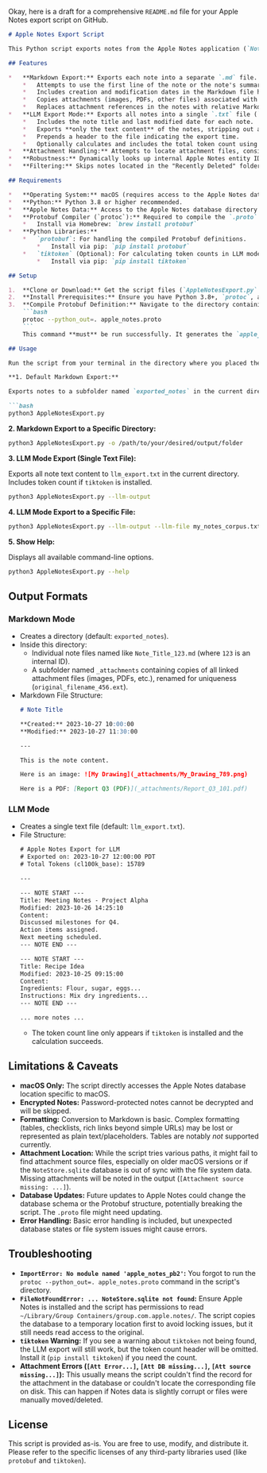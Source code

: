 Okay, here is a draft for a comprehensive `README.md` file for your Apple Notes export script on GitHub.

```markdown
# Apple Notes Export Script

This Python script exports notes from the Apple Notes application (`NoteStore.sqlite`) into more portable formats: individual Markdown files (with attachments) or a single consolidated text file suitable for ingestion by Large Language Models (LLMs).

## Features

*   **Markdown Export:** Exports each note into a separate `.md` file.
    *   Attempts to use the first line of the note or the note's summary as the filename.
    *   Includes creation and modification dates in the Markdown file header.
    *   Copies attachments (images, PDFs, other files) associated with notes to an `_attachments` subfolder.
    *   Replaces attachment references in the notes with relative Markdown links (`![Image](_attachments/...)` or `[File](_attachments/...)`).
*   **LLM Export Mode:** Exports all notes into a single `.txt` file (`--llm-output`).
    *   Includes the note title and last modified date for each note.
    *   Exports **only the text content** of the notes, stripping out attachments.
    *   Prepends a header to the file indicating the export time.
    *   Optionally calculates and includes the total token count using `tiktoken` (requires installation).
*   **Attachment Handling:** Attempts to locate attachment files, considering different potential locations (including account-specific paths and fallback locations for drawings/scans).
*   **Robustness:** Dynamically looks up internal Apple Notes entity IDs (like notes, folders, attachments) if possible, making it less dependent on specific hardcoded values.
*   **Filtering:** Skips notes located in the "Recently Deleted" folder and Smart Folders. Skips password-protected notes.

## Requirements

*   **Operating System:** macOS (requires access to the Apple Notes data directory)
*   **Python:** Python 3.8 or higher recommended.
*   **Apple Notes Data:** Access to the Apple Notes database directory (`~/Library/Group Containers/group.com.apple.notes/`).
*   **Protobuf Compiler (`protoc`):** Required to compile the `.proto` definition for Apple Notes data structures.
    *   Install via Homebrew: `brew install protobuf`
*   **Python Libraries:**
    *   `protobuf`: For handling the compiled Protobuf definitions.
        *   Install via pip: `pip install protobuf`
    *   `tiktoken` (Optional): For calculating token counts in LLM mode.
        *   Install via pip: `pip install tiktoken`

## Setup

1.  **Clone or Download:** Get the script files (`AppleNotesExport.py` and `apple_notes.proto`) into a local directory.
2.  **Install Prerequisites:** Ensure you have Python 3.8+, `protoc`, and the required Python libraries installed (see Requirements above).
3.  **Compile Protobuf Definition:** Navigate to the directory containing the script files in your terminal and run:
    ```bash
    protoc --python_out=. apple_notes.proto
    ```
    This command **must** be run successfully. It generates the `apple_notes_pb2.py` file, which the main script imports. If this file is missing, the script will fail.

## Usage

Run the script from your terminal in the directory where you placed the files.

**1. Default Markdown Export:**

Exports notes to a subfolder named `exported_notes` in the current directory.

```bash
python3 AppleNotesExport.py
```

**2. Markdown Export to a Specific Directory:**

```bash
python3 AppleNotesExport.py -o /path/to/your/desired/output/folder
```

**3. LLM Mode Export (Single Text File):**

Exports all note text content to `llm_export.txt` in the current directory. Includes token count if `tiktoken` is installed.

```bash
python3 AppleNotesExport.py --llm-output
```

**4. LLM Mode Export to a Specific File:**

```bash
python3 AppleNotesExport.py --llm-output --llm-file my_notes_corpus.txt
```

**5. Show Help:**

Displays all available command-line options.

```bash
python3 AppleNotesExport.py --help
```

## Output Formats

### Markdown Mode

*   Creates a directory (default: `exported_notes`).
*   Inside this directory:
    *   Individual note files named like `Note_Title_123.md` (where `123` is an internal ID).
    *   A subfolder named `_attachments` containing copies of all linked attachment files (images, PDFs, etc.), renamed for uniqueness (`original_filename_456.ext`).
*   Markdown File Structure:
    ```markdown
    # Note Title

    **Created:** 2023-10-27 10:00:00
    **Modified:** 2023-10-27 11:30:00

    ---

    This is the note content.

    Here is an image: ![My Drawing](_attachments/My_Drawing_789.png)

    Here is a PDF: [Report Q3 (PDF)](_attachments/Report_Q3_101.pdf)
    ```

### LLM Mode

*   Creates a single text file (default: `llm_export.txt`).
*   File Structure:
    ```txt
    # Apple Notes Export for LLM
    # Exported on: 2023-10-27 12:00:00 PDT
    # Total Tokens (cl100k_base): 15789

    ---

    --- NOTE START ---
    Title: Meeting Notes - Project Alpha
    Modified: 2023-10-26 14:25:10
    Content:
    Discussed milestones for Q4.
    Action items assigned.
    Next meeting scheduled.
    --- NOTE END ---

    --- NOTE START ---
    Title: Recipe Idea
    Modified: 2023-10-25 09:15:00
    Content:
    Ingredients: Flour, sugar, eggs...
    Instructions: Mix dry ingredients...
    --- NOTE END ---

    ... more notes ...
    ```
    *   The token count line only appears if `tiktoken` is installed and the calculation succeeds.

## Limitations & Caveats

*   **macOS Only:** The script directly accesses the Apple Notes database location specific to macOS.
*   **Encrypted Notes:** Password-protected notes cannot be decrypted and will be skipped.
*   **Formatting:** Conversion to Markdown is basic. Complex formatting (tables, checklists, rich links beyond simple URLs) may be lost or represented as plain text/placeholders. Tables are notably *not* supported currently.
*   **Attachment Location:** While the script tries various paths, it might fail to find attachment source files, especially on older macOS versions or if the `NoteStore.sqlite` database is out of sync with the file system data. Missing attachments will be noted in the output (`[Attachment source missing: ...]`).
*   **Database Updates:** Future updates to Apple Notes could change the database schema or the Protobuf structure, potentially breaking the script. The `.proto` file might need updating.
*   **Error Handling:** Basic error handling is included, but unexpected database states or file system issues might cause errors.

## Troubleshooting

*   **`ImportError: No module named 'apple_notes_pb2'`:** You forgot to run the `protoc --python_out=. apple_notes.proto` command in the script's directory.
*   **`FileNotFoundError: ... NoteStore.sqlite not found`:** Ensure Apple Notes is installed and the script has permissions to read `~/Library/Group Containers/group.com.apple.notes/`. The script copies the database to a temporary location first to avoid locking issues, but it still needs read access to the original.
*   **`tiktoken` Warning:** If you see a warning about `tiktoken` not being found, the LLM export will still work, but the token count header will be omitted. Install it (`pip install tiktoken`) if you need the count.
*   **Attachment Errors (`[Att Error...]`, `[Att DB missing...]`, `[Att source missing...]`):** This usually means the script couldn't find the record for the attachment in the database or couldn't locate the corresponding file on disk. This can happen if Notes data is slightly corrupt or files were manually moved/deleted.

## License

This script is provided as-is. You are free to use, modify, and distribute it. Please refer to the specific licenses of any third-party libraries used (like `protobuf` and `tiktoken`).

